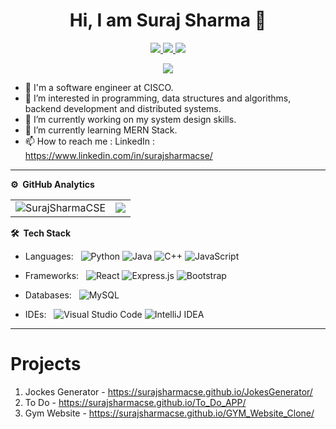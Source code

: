
<p align="center"> <h1 align="center"> Hi, I am Suraj Sharma 👋</h1> </p>
<p align="center">
<a href="https://www.linkedin.com/in/surajsharmacse/"><img src="https://img.shields.io/badge/LinkedIn-0077B5?style=for-the-badge&logo=linkedin&logoColor=white"/> </a>
<a href="https://leetcode.com/SurajSharmaCSE/"><img src="https://img.shields.io/badge/-LeetCode-FFA116?style=for-the-badge&logo=LeetCode&logoColor=black"/> </a>
<a href="mailto:thisissurajsharma1@gmail.com"><img src="https://img.shields.io/badge/Gmail-D14836?style=for-the-badge&logo=gmail&logoColor=white"/> </a>
</p>

<p align="center"> <img src="https://komarev.com/ghpvc/?username=SurajSharmaCSE&label=Profile%20Visits&color=blue&style=plastic%22%20alt=%22imKashyap" /> </p>


- 👋 I'm a software engineer at CISCO.
- 👀 I’m interested in programming, data structures and algorithms, backend development and distributed systems.
- 🔭 I’m currently working on my system design skills.
- 🌱 I’m currently learning MERN Stack.
- 📫 How to reach me : LinkedIn : https://www.linkedin.com/in/surajsharmacse/



***
**⚙️ &nbsp;GitHub Analytics**
<table style="width:100%">
  <tr>
    <td> <img src="https://github-readme-stats.vercel.app/api?username=SurajSharmaCSE&show_icons=true&theme=dark&locale=en&hide_border=true" alt="SurajSharmaCSE" /></td>
    <td><img src="https://github-readme-stats.vercel.app/api/top-langs/?username=SurajSharmaCSE&theme=dark&hide_border=true&layout=compact&hide=css"></td>
  </tr>
</table>




**🛠 &nbsp;Tech Stack**

- Languages: &nbsp;
  ![Python](https://img.shields.io/badge/python-3670A0?style=for-the-badge&logo=python&logoColor=ffdd54)
  ![Java](https://img.shields.io/badge/java-%23ED8B00.svg?style=for-the-badge&logo=java&logoColor=white)
  ![C++](https://img.shields.io/badge/c++-%2300599C.svg?style=for-the-badge&logo=c%2B%2B&logoColor=white)
  ![JavaScript](https://img.shields.io/badge/javascript-%23323330.svg?style=for-the-badge&logo=javascript&logoColor=%23F7DF1E)
  

- Frameworks: &nbsp;
  ![React](https://img.shields.io/badge/react-%2320232a.svg?style=for-the-badge&logo=react&logoColor=%2361DAFB)
  ![Express.js](https://img.shields.io/badge/express.js-%23404d59.svg?style=for-the-badge&logo=express&logoColor=%2361DAFB)
  ![Bootstrap](https://img.shields.io/badge/bootstrap-%23563D7C.svg?style=for-the-badge&logo=bootstrap&logoColor=white)
  

- Databases:  &nbsp;
  ![MySQL](https://img.shields.io/badge/mysql-%2300f.svg?style=for-the-badge&logo=mysql&logoColor=white)

- IDEs: &nbsp;
  ![Visual Studio Code](https://img.shields.io/badge/Visual%20Studio%20Code-0078d7.svg?style=for-the-badge&logo=visual-studio-code&logoColor=white)
  ![IntelliJ IDEA](https://img.shields.io/badge/IntelliJIDEA-000000.svg?style=for-the-badge&logo=intellij-idea&logoColor=white)

***
# Projects
1. Jockes Generator - https://surajsharmacse.github.io/JokesGenerator/
2. To Do - https://surajsharmacse.github.io/To_Do_APP/
3. Gym Website - https://surajsharmacse.github.io/GYM_Website_Clone/




<!---
SurajSharmaCSE/SurajSharmaCSE is a ✨ special ✨ repository because its `README.md` (this file) appears on your GitHub profile.
You can click the Preview link to take a look at your changes.
--->
